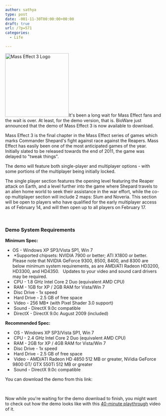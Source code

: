 ```yaml
---
author: sathya
type: post
date: -001-11-30T00:00:00+00:00
draft: true
url: /?p=571
categories:
  - Life

---
```

<img class="alignright" title="Mass Effect 3 Logo" src="https://cache.techie-buzz.com/images4/Kaz/ME3logo.png" alt="Mass Effect 3 Logo" width="205" height="205" />It's been a long wait for Mass Effect fans and the wait is over. At least, for the demo version, that is. BioWare just announced that the demo of Mass Effect 3 is now available to download.

Mass Effect 3 is the final chapter in the Mass Effect series of games which marks Commander Shepard's fight against race against the Reapers. Mass Effect has easily been one of the most anticipated games of the year. Initially slated to be released towards the end of 2011, the game was delayed to "tweak things".

The demo will feature both single-player and multiplayer options - with some portions of the multiplayer being initially locked.

The single player section features the opening level featuring the Reaper attack on Earth, and a level further into the game where Shepard travels to an alien home world to seek their assistance in the war effort, while the co-op multiplayer section will include 2 maps: Slum and Noveria. This section will be open to players who have qualified for the early multiplayer access as of February 14, and will then open up to all players on February 17.

&nbsp;

### Demo System Requirements

**Minimum Spec:**

  * OS - Windows XP SP3/Vista SP1, Win 7
  *  *Supported chipsets: NVIDIA 7900 or better; ATI X1800 or better.  Please note that NVIDIA GeForce 9300, 8500, 8400, and 8300 are below minimum system requirements, as are AMD/ATI Radeon HD3200, HD3300, and HD4350.   Updates to your video and sound card drivers may be required.
  *  CPU - 1.8 GHz Intel Core 2 Duo (equivalent AMD CPU)
  *  RAM - 1GB for XP / 2GB RAM for Vista/Win 7
  *  Disc Drive - 1x speed
  *  Hard Drive - 2.5 GB of free space
  *  Video - 256 MB* (with Pixel Shader 3.0 support)
  *  Sound - DirectX 9.0c compatible
  *  DirectX - DirectX 9.0c August 2009 (included)

<div>
  <strong>Recommended Spec:</strong>
</div>

  *  OS - Windows XP SP3/Vista SP1, Win 7
  *  CPU - 2.4 GHz Intel Core 2 Duo (equivalent AMD CPU)
  *  RAM - 2GB for XP / 4GB RAM for Vista/Win 7
  *  Disc Drive - 1x speed
  *  Hard Drive - 2.5 GB of free space
  *  Video - AMD/ATI Radeon HD 4850 512 MB or greater, NVidia GeForce 9800 GT/ GTX 550Ti 512 MB or greater
  *  Sound - DirectX 9.0c compatible

You can download the demo from this link:

&nbsp;

Now while you're waiting for the demo download to finish, you might want to check out how the demo looks like with this <a title="Mass Effect 3 Playthrough" href="https://techie-buzz.com/gaming/mass-effect-3-demo-playthrough-releases-to-mass-complaints-from-fans-who-have-not-played-the-game.html" target="_blank">40-minute playthrough</a> video of it.

&nbsp;